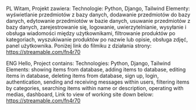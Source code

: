 PL 
Witam, Projekt zawiera:
Technologie: Python, Django, Tailwind
Elementy: wyświetlanie przedmiotów z bazy danych,
dodawanie przedmiotów do bazy danych,
edytowanie przedmiotów w bazie danych,
usuwanie przedmiotów z bazy danych,
zarejestrowanie się,
logowanie,
uwierzytelnianie,
wysyłanie i obsługa wiadomości między użytkownikami,
filtrowanie produktów po kategoriach,
wyszukiwanie produktów po nazwie lub opisie,
obsługa zdjęć, 
panel użytkownika. 
Poniżej link do filmiku z działania strony:
https://streamable.com/fn4r70

ENG
Hello, Project contains:
Technologies: Python, Django, Tailwind
Elements: showing items from database,
adding items to database,
editing items in database,
deleting items from database,
sign up,
login,
authentication,
sending and receiving messages within users,
filtering items by categories,
searching items within name or description,
operating with medias,
dashboard,
Link to view of working site down below:
https://streamable.com/fn4r70
